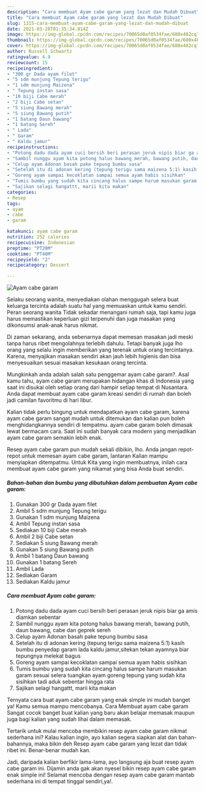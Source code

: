 ```yaml
---
description: "Cara membuat Ayam cabe garam yang lezat dan Mudah Dibuat"
title: "Cara membuat Ayam cabe garam yang lezat dan Mudah Dibuat"
slug: 1315-cara-membuat-ayam-cabe-garam-yang-lezat-dan-mudah-dibuat
date: 2021-03-28T01:35:34.814Z
image: https://img-global.cpcdn.com/recipes/70065d0af0534fae/680x482cq70/ayam-cabe-garam-foto-resep-utama.jpg
thumbnail: https://img-global.cpcdn.com/recipes/70065d0af0534fae/680x482cq70/ayam-cabe-garam-foto-resep-utama.jpg
cover: https://img-global.cpcdn.com/recipes/70065d0af0534fae/680x482cq70/ayam-cabe-garam-foto-resep-utama.jpg
author: Russell Schwartz
ratingvalue: 4.9
reviewcount: 15
recipeingredient:
- "300 gr Dada ayam filet"
- "5 sdm munjung Tepung terigu"
- "1 sdm munjung Maizena"
- " Tepung instan sasa"
- "10 biji Cabe merah"
- "2 biji Cabe setan"
- "5 siung Bawang merah"
- "5 siung Bawang putih"
- "1 batang Daun bawang"
- "1 batang Sereh"
- " Lada"
- " Garam"
- " Kaldu jamur"
recipeinstructions:
- "Potong dadu dada ayam cuci bersih beri perasan jeruk nipis biar ga amis diamkan sebentar"
- "Sambil nunggu ayam kita potong halus bawang merah, bawang putih, daun bawang, cabe dan geprek sereh"
- "Celup ayam Adonan basah pake tepung bumbu sasa"
- "Setelah itu di adonan kering (tepung terigu sama maizena 5:1) kasih bumbu penyedap garam lada kaldu jamur,sitekan tekan ayamnya biar tepungnya melekat bagus"
- "Goreng ayam sampai kecoklatan sampai semua ayam habis sisihkan"
- "Tumis bumbu yang sudah kita cincang halus sampe harum masukan garam sesuai selera tuangkan ayam goreng tepung yang sudah kita sisihkan tadi aduk sebentar hingga rata"
- "Sajikan selagi hangattt, marii kita makan"
categories:
- Resep
tags:
- ayam
- cabe
- garam

katakunci: ayam cabe garam 
nutrition: 252 calories
recipecuisine: Indonesian
preptime: "PT20M"
cooktime: "PT40M"
recipeyield: "2"
recipecategory: Dessert

---
```



![Ayam cabe garam](https://img-global.cpcdn.com/recipes/70065d0af0534fae/680x482cq70/ayam-cabe-garam-foto-resep-utama.jpg)

Selaku seorang wanita, menyediakan olahan menggugah selera buat keluarga tercinta adalah suatu hal yang memuaskan untuk kamu sendiri. Peran seorang  wanita Tidak sekadar menangani rumah saja, tapi kamu juga harus memastikan keperluan gizi terpenuhi dan juga masakan yang dikonsumsi anak-anak harus nikmat.

Di zaman  sekarang, anda sebenarnya dapat memesan masakan jadi meski tanpa harus ribet mengolahnya terlebih dahulu. Tetapi banyak juga lho orang yang selalu ingin memberikan yang terenak untuk orang tercintanya. Karena, menyajikan masakan sendiri akan jauh lebih higienis dan bisa menyesuaikan sesuai masakan kesukaan orang tercinta. 



Mungkinkah anda adalah salah satu penggemar ayam cabe garam?. Asal kamu tahu, ayam cabe garam merupakan hidangan khas di Indonesia yang saat ini disukai oleh setiap orang dari hampir setiap tempat di Nusantara. Anda dapat membuat ayam cabe garam kreasi sendiri di rumah dan boleh jadi camilan favoritmu di hari libur.

Kalian tidak perlu bingung untuk mendapatkan ayam cabe garam, karena ayam cabe garam sangat mudah untuk ditemukan dan kalian pun boleh menghidangkannya sendiri di tempatmu. ayam cabe garam boleh dimasak lewat bermacam cara. Saat ini sudah banyak cara modern yang menjadikan ayam cabe garam semakin lebih enak.

Resep ayam cabe garam pun mudah sekali dibikin, lho. Anda jangan repot-repot untuk memesan ayam cabe garam, lantaran Kalian mampu menyiapkan ditempatmu. Untuk Kita yang ingin membuatnya, inilah cara membuat ayam cabe garam yang nikamat yang bisa Anda buat sendiri.

<!--inarticleads1-->

##### Bahan-bahan dan bumbu yang dibutuhkan dalam pembuatan Ayam cabe garam:

1. Gunakan 300 gr Dada ayam filet
1. Ambil 5 sdm munjung Tepung terigu
1. Gunakan 1 sdm munjung Maizena
1. Ambil  Tepung instan sasa
1. Sediakan 10 biji Cabe merah
1. Ambil 2 biji Cabe setan
1. Sediakan 5 siung Bawang merah
1. Gunakan 5 siung Bawang putih
1. Ambil 1 batang Daun bawang
1. Gunakan 1 batang Sereh
1. Ambil  Lada
1. Sediakan  Garam
1. Sediakan  Kaldu jamur




<!--inarticleads2-->

##### Cara membuat Ayam cabe garam:

1. Potong dadu dada ayam cuci bersih beri perasan jeruk nipis biar ga amis diamkan sebentar
1. Sambil nunggu ayam kita potong halus bawang merah, bawang putih, daun bawang, cabe dan geprek sereh
1. Celup ayam Adonan basah pake tepung bumbu sasa
1. Setelah itu di adonan kering (tepung terigu sama maizena 5:1) kasih bumbu penyedap garam lada kaldu jamur,sitekan tekan ayamnya biar tepungnya melekat bagus
1. Goreng ayam sampai kecoklatan sampai semua ayam habis sisihkan
1. Tumis bumbu yang sudah kita cincang halus sampe harum masukan garam sesuai selera tuangkan ayam goreng tepung yang sudah kita sisihkan tadi aduk sebentar hingga rata
1. Sajikan selagi hangattt, marii kita makan




Ternyata cara buat ayam cabe garam yang enak simple ini mudah banget ya! Kamu semua mampu mencobanya. Cara Membuat ayam cabe garam Sangat cocok banget buat kalian yang baru akan belajar memasak maupun juga bagi kalian yang sudah lihai dalam memasak.

Tertarik untuk mulai mencoba membikin resep ayam cabe garam nikmat sederhana ini? Kalau kalian ingin, ayo kalian segera siapkan alat dan bahan-bahannya, maka bikin deh Resep ayam cabe garam yang lezat dan tidak ribet ini. Benar-benar mudah kan. 

Jadi, daripada kalian berfikir lama-lama, ayo langsung aja buat resep ayam cabe garam ini. Dijamin anda gak akan nyesel bikin resep ayam cabe garam enak simple ini! Selamat mencoba dengan resep ayam cabe garam mantab sederhana ini di tempat tinggal sendiri,ya!.


